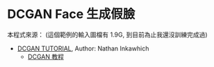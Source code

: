 # DCGAN Face 生成假臉

本程式來源： (這個範例的輸入圖檔有 1.9G, 到目前為止我還沒訓練完成過)

* [DCGAN TUTORIAL](https://pytorch.org/tutorials/beginner/dcgan_faces_tutorial.html), Author: Nathan Inkawhich
    * [DCGAN 教程](https://pytorch.apachecn.org/docs/1.0/dcgan_faces_tutorial.html)


